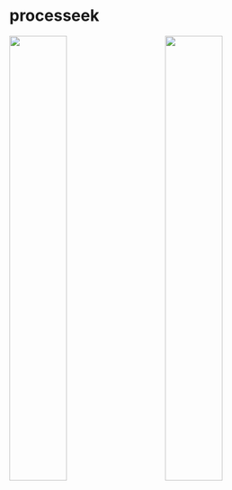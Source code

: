 # processeek

<img src="https://github.com/user-attachments/assets/4dd85156-41b8-4c62-bd92-1658c80a53a0" width="45%" align="right" />
<img src="https://github.com/user-attachments/assets/f0e6c75b-94ae-403c-b138-3870da557df2" width="45%"/>
